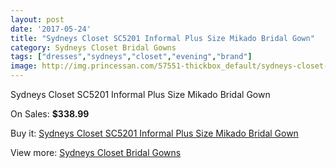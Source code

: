 ```yaml
---
layout: post
date: '2017-05-24'
title: "Sydneys Closet SC5201 Informal Plus Size Mikado Bridal Gown"
category: Sydneys Closet Bridal Gowns
tags: ["dresses","sydneys","closet","evening","brand"]
image: http://img.princessan.com/57551-thickbox_default/sydneys-closet-sc5201-informal-plus-size-mikado-bridal-gown.jpg
---
```

Sydneys Closet SC5201 Informal Plus Size Mikado Bridal Gown

On Sales: **$338.99**
<a href="https://www.princessan.com/en/sydneys-closet-bridal-gowns/25449-sydneys-closet-sc5201-informal-plus-size-mikado-bridal-gown.html"><amp-img layout="responsive" width="600" height="600" src="//img.princessan.com/57551-thickbox_default/sydneys-closet-sc5201-informal-plus-size-mikado-bridal-gown.jpg" alt="Sydneys Closet SC5201 Informal Plus Size Mikado Bridal Gown 0" /></a>
<a href="https://www.princessan.com/en/sydneys-closet-bridal-gowns/25449-sydneys-closet-sc5201-informal-plus-size-mikado-bridal-gown.html"><amp-img layout="responsive" width="600" height="600" src="//img.princessan.com/57553-thickbox_default/sydneys-closet-sc5201-informal-plus-size-mikado-bridal-gown.jpg" alt="Sydneys Closet SC5201 Informal Plus Size Mikado Bridal Gown 1" /></a>
<a href="https://www.princessan.com/en/sydneys-closet-bridal-gowns/25449-sydneys-closet-sc5201-informal-plus-size-mikado-bridal-gown.html"><amp-img layout="responsive" width="600" height="600" src="//img.princessan.com/57552-thickbox_default/sydneys-closet-sc5201-informal-plus-size-mikado-bridal-gown.jpg" alt="Sydneys Closet SC5201 Informal Plus Size Mikado Bridal Gown 2" /></a>

Buy it: [Sydneys Closet SC5201 Informal Plus Size Mikado Bridal Gown](https://www.princessan.com/en/sydneys-closet-bridal-gowns/25449-sydneys-closet-sc5201-informal-plus-size-mikado-bridal-gown.html "Sydneys Closet SC5201 Informal Plus Size Mikado Bridal Gown")

View more: [Sydneys Closet Bridal Gowns](https://www.princessan.com/en/215-sydneys-closet-bridal-gowns "Sydneys Closet Bridal Gowns")